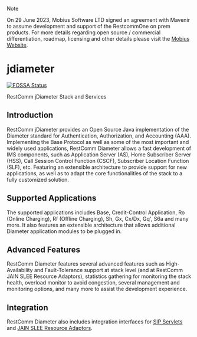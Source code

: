 > [!NOTE]  
> On 29 June 2023, Mobius Software LTD signed an agreement with Mavenir to assume development and support of the RestcommOne on prem products.  For more details regarding open source / commercial differentiation, roadmap, licensing and other details please visit the [Mobius Website](https://www.mobius-software.com/telestaxannouncement).


# jdiameter
[![FOSSA Status](https://app.fossa.io/api/projects/git%2Bhttps%3A%2F%2Fgithub.com%2FRestComm%2Fjdiameter.svg?type=shield)](https://app.fossa.io/projects/git%2Bhttps%3A%2F%2Fgithub.com%2FRestComm%2Fjdiameter?ref=badge_shield)

RestComm jDiameter Stack and Services

## Introduction

RestComm jDiameter provides an Open Source Java implementation of the Diameter standard for Authentication, Authorization, and Accounting (AAA). Implementing the Base Protocol as well as some of the most important and widely used applications, RestComm Diameter allows a fast development of IMS components, such as Application Server (AS), Home Subscriber Server (HSS), Call Session Control Function (CSCF), Subscriber Location Function (SLF), etc. Featuring an extensible architecture to provide support for new applications, as well as to adapt the core functionalities of the stack to a fully customized solution.

## Supported Applications

The supported applications includes Base, Credit-Control Application, Ro (Online Charging), Rf (Offline Charging), Sh, Gx, Cx/Dx, Gq', S6a and many more. It also features an extensible architecture that allows additional Diameter application modules to be plugged in.

## Advanced Features

RestComm Diameter features several advanced features such as High-Availability and Fault-Tolerance support at stack level (and at RestComm JAIN SLEE Resource Adaptors), statistics gathering for monitoring the stack health, overload monitor to avoid congestion, several management and monitoring options, and many more to assist the development experience.

## Integration

RestComm Diameter also includes integration interfaces for [SIP Servlets](https://github.com/RestComm/sip-servlets) and [JAIN SLEE Resource Adaptors](https://github.com/RestComm/jain-slee.diameter).
